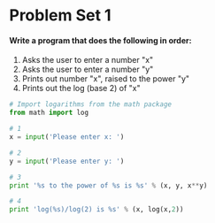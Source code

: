 # Problem Set 1 #

#### Write a program that does the following in order: ####

1. Asks the user to enter a number "x"
2. Asks the user to enter a number "y"
3. Prints out number "x", raised to the power "y"
4. Prints out the log (base 2) of "x"

```python
# Import logarithms from the math package
from math import log

# 1
x = input('Please enter x: ')

# 2
y = input('Please enter y: ')

# 3
print '%s to the power of %s is %s' % (x, y, x**y)

# 4
print 'log(%s)/log(2) is %s' % (x, log(x,2))
```